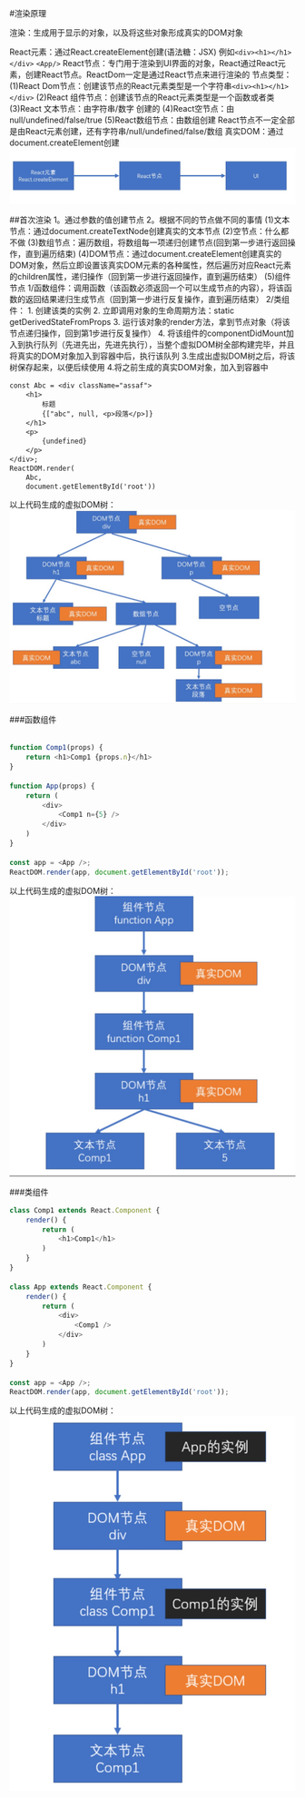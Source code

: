 #渲染原理

渲染：生成用于显示的对象，以及将这些对象形成真实的DOM对象

React元素：通过React.createElement创建(语法糖：JSX)
    例如`<div><h1></h1></div>`     `<App/>`
React节点：专门用于渲染到UI界面的对象，React通过React元素，创建React节点。ReactDom一定是通过React节点来进行渲染的
    节点类型：
        (1)React Dom节点：创建该节点的React元素类型是一个字符串`<div><h1></h1></div>`
        (2)React 组件节点：创建该节点的React元素类型是一个函数或者类
        (3)React 文本节点：由字符串/数字 创建的
        (4)React空节点：由null/undefined/false/true
        (5)React数组节点：由数组创建
React节点不一定全部是由React元素创建，还有字符串/null/undefined/false/数组
真实DOM：通过document.createElement创建
![](1.jpg)

##首次渲染
1。通过参数的值创建节点
2。根据不同的节点做不同的事情
    (1)文本节点：通过document.createTextNode创建真实的文本节点
    (2)空节点：什么都不做
    (3)数组节点：遍历数组，将数组每一项递归创建节点(回到第一步进行返回操作，直到遍历结束)
    (4)DOM节点：通过document.createElement创建真实的DOM对象，然后立即设置该真实DOM元素的各种属性，然后遍历对应React元素的children属性，递归操作（回到第一步进行返回操作，直到遍历结束）
    (5)组件节点
        1/函数组件：调用函数（该函数必须返回一个可以生成节点的内容），将该函数的返回结果递归生成节点（回到第一步进行反复操作，直到遍历结束）
        2/类组件：
            1. 创建该类的实例
            2. 立即调用对象的生命周期方法：static getDerivedStateFromProps
            3. 运行该对象的render方法，拿到节点对象（将该节点递归操作，回到第1步进行反复操作）
            4. 将该组件的componentDidMount加入到执行队列（先进先出，先进先执行），当整个虚拟DOM树全部构建完毕，并且将真实的DOM对象加入到容器中后，执行该队列
3.生成出虚拟DOM树之后，将该树保存起来，以便后续使用
4.将之前生成的真实DOM对象，加入到容器中
````
const Abc = <div className="assaf">
    <h1>
        标题
        {["abc", null, <p>段落</p>]}
    </h1>
    <p>
        {undefined}
    </p>
</div>;
ReactDOM.render(
    Abc,
    document.getElementById('root'))
````
以上代码生成的虚拟DOM树：
![](2.jpg)

###函数组件
```js

function Comp1(props) {
    return <h1>Comp1 {props.n}</h1>
}

function App(props) {
    return (
        <div>
            <Comp1 n={5} />
        </div>
    )
}

const app = <App />;
ReactDOM.render(app, document.getElementById('root'));
```

以上代码生成的虚拟DOM树：
![](3.jpg)

###类组件

```js
class Comp1 extends React.Component {
    render() {
        return (
            <h1>Comp1</h1>
        )
    }
}

class App extends React.Component {
    render() {
        return (
            <div>
                <Comp1 />
            </div>
        )
    }
}

const app = <App />;
ReactDOM.render(app, document.getElementById('root'));
```

以上代码生成的虚拟DOM树：
![](4.jpg)


